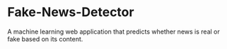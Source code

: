 # Fake-News-Detector
A machine learning web application that predicts whether news is real or fake based on its content.

